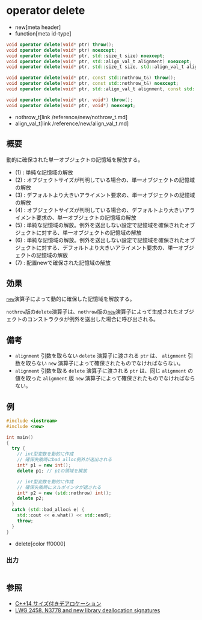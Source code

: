# operator delete
* new[meta header]
* function[meta id-type]

```cpp
void operator delete(void* ptr) throw();                                                // (1) C++03 まで
void operator delete(void* ptr) noexcept;                                               // (1) C++11 から
void operator delete(void* ptr, std::size_t size) noexcept;                             // (2) C++14 から
void operator delete(void* ptr, std::align_val_t alignment) noexcept;                   // (3) C++17 から
void operator delete(void* ptr, std::size_t size, std::align_val_t alignment) noexcept; // (4) C++17 から

void operator delete(void* ptr, const std::nothrow_t&) throw();                              // (5) C++03 まで
void operator delete(void* ptr, const std::nothrow_t&) noexcept;                             // (5) C++11 から
void operator delete(void* ptr, std::align_val_t alignment, const std::nothrow_t&) noexcept; // (6) C++17 から

void operator delete(void* ptr, void*) throw();                                     // (7) C++03 まで
void operator delete(void* ptr, void*) noexcept;                                    // (7) C++11 から
```
* nothrow_t[link /reference/new/nothrow_t.md]
* align_val_t[link /reference/new/align_val_t.md]

## 概要
動的に確保された単一オブジェクトの記憶域を解放する。

- (1) : 単純な記憶域の解放
- (2) : オブジェクトサイズが判明している場合の、単一オブジェクトの記憶域の解放
- (3) : デフォルトより大きいアライメント要求の、単一オブジェクトの記憶域の解放
- (4) : オブジェクトサイズが判明している場合の、デフォルトより大きいアライメント要求の、単一オブジェクトの記憶域の解放
- (5) : 単純な記憶域の解放。例外を送出しない設定で記憶域を確保されたオブジェクトに対する、単一オブジェクトの記憶域の解放
- (6) : 単純な記憶域の解放。例外を送出しない設定で記憶域を確保されたオブジェクトに対する、デフォルトより大きいアライメント要求の、単一オブジェクトの記憶域の解放
- (7) : 配置newで確保された記憶域の解放


## 効果
[`new`](op_new.md)演算子によって動的に確保した記憶域を解放する。

`nothrow`版の`delete`演算子は、`nothrow`版の[`new`](op_new.md)演算子によって生成されたオブジェクトのコンストラクタが例外を送出した場合に呼び出される。


## 備考
- `alignment` 引数を取らない `delete` 演算子に渡される `ptr` は、 `alignment` 引数を取らない `new` 演算子によって確保されたものでなければならない。
- `alignment` 引数を取る `delete` 演算子に渡される `ptr` は、同じ `alignment` の値を取った `alignment` 版 `new` 演算子によって確保されたものでなければならない。


## 例
```cpp example
#include <iostream>
#include <new>

int main()
{
  try {
    // int型変数を動的に作成
    // 確保失敗時にbad_alloc例外が送出される
    int* p1 = new int();
    delete p1; // p1の領域を解放

    // int型変数を動的に作成
    // 確保失敗時にヌルポインタが返される
    int* p2 = new (std::nothrow) int();
    delete p2;
  }
  catch (std::bad_alloc& e) {
    std::cout << e.what() << std::endl;
    throw;
  }
}
```
* delete[color ff0000]

### 出力
```
```


## 参照
- [C++14 サイズ付きデアロケーション](/lang/cpp14/sized_deallocation.md)
- [LWG 2458. N3778 and new library deallocation signatures](https://wg21.cmeerw.net/lwg/issue2458)
